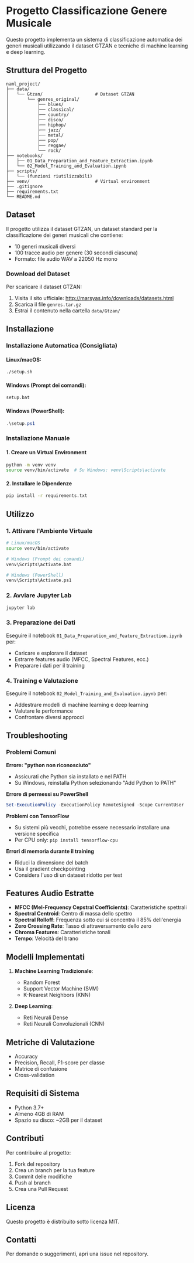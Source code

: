 # Progetto Classificazione Genere Musicale

Questo progetto implementa un sistema di classificazione automatica dei generi musicali utilizzando il dataset GTZAN e tecniche di machine learning e deep learning.

## Struttura del Progetto

```
naml_project/
├── data/
│   └── Gtzan/                    # Dataset GTZAN
│       └── genres_original/
│           ├── blues/
│           ├── classical/
│           ├── country/
│           ├── disco/
│           ├── hiphop/
│           ├── jazz/
│           ├── metal/
│           ├── pop/
│           ├── reggae/
│           └── rock/
├── notebooks/
│   ├── 01_Data_Preparation_and_Feature_Extraction.ipynb
│   └── 02_Model_Training_and_Evaluation.ipynb
├── scripts/
│   └── (funzioni riutilizzabili)
├── venv/                         # Virtual environment
├── .gitignore
├── requirements.txt
└── README.md
```

## Dataset

Il progetto utilizza il dataset GTZAN, un dataset standard per la classificazione dei generi musicali che contiene:
- 10 generi musicali diversi
- 100 tracce audio per genere (30 secondi ciascuna)
- Formato: file audio WAV a 22050 Hz mono

### Download del Dataset

Per scaricare il dataset GTZAN:
1. Visita il sito ufficiale: http://marsyas.info/downloads/datasets.html
2. Scarica il file `genres.tar.gz`
3. Estrai il contenuto nella cartella `data/Gtzan/`

## Installazione

### Installazione Automatica (Consigliata)

#### Linux/macOS:
```bash
./setup.sh
```

#### Windows (Prompt dei comandi):
```cmd
setup.bat
```

#### Windows (PowerShell):
```powershell
.\setup.ps1
```

### Installazione Manuale

#### 1. Creare un Virtual Environment

```bash
python -m venv venv
source venv/bin/activate  # Su Windows: venv\Scripts\activate
```

#### 2. Installare le Dipendenze

```bash
pip install -r requirements.txt
```

## Utilizzo

### 1. Attivare l'Ambiente Virtuale
```bash
# Linux/macOS
source venv/bin/activate

# Windows (Prompt dei comandi)
venv\Scripts\activate.bat

# Windows (PowerShell)
venv\Scripts\Activate.ps1
```

### 2. Avviare Jupyter Lab
```bash
jupyter lab
```

### 3. Preparazione dei Dati
Eseguire il notebook `01_Data_Preparation_and_Feature_Extraction.ipynb` per:
- Caricare e esplorare il dataset
- Estrarre features audio (MFCC, Spectral Features, ecc.)
- Preparare i dati per il training

### 4. Training e Valutazione
Eseguire il notebook `02_Model_Training_and_Evaluation.ipynb` per:
- Addestrare modelli di machine learning e deep learning
- Valutare le performance
- Confrontare diversi approcci

## Troubleshooting

### Problemi Comuni

**Errore: "python non riconosciuto"**
- Assicurati che Python sia installato e nel PATH
- Su Windows, reinstalla Python selezionando "Add Python to PATH"

**Errore di permessi su PowerShell**
```powershell
Set-ExecutionPolicy -ExecutionPolicy RemoteSigned -Scope CurrentUser
```

**Problemi con TensorFlow**
- Su sistemi più vecchi, potrebbe essere necessario installare una versione specifica
- Per CPU only: `pip install tensorflow-cpu`

**Errori di memoria durante il training**
- Riduci la dimensione del batch
- Usa il gradient checkpointing
- Considera l'uso di un dataset ridotto per test

## Features Audio Estratte

- **MFCC (Mel-Frequency Cepstral Coefficients)**: Caratteristiche spettrali
- **Spectral Centroid**: Centro di massa dello spettro
- **Spectral Rolloff**: Frequenza sotto cui si concentra il 85% dell'energia
- **Zero Crossing Rate**: Tasso di attraversamento dello zero
- **Chroma Features**: Caratteristiche tonali
- **Tempo**: Velocità del brano

## Modelli Implementati

1. **Machine Learning Tradizionale**:
   - Random Forest
   - Support Vector Machine (SVM)
   - K-Nearest Neighbors (KNN)

2. **Deep Learning**:
   - Reti Neurali Dense
   - Reti Neurali Convoluzionali (CNN)

## Metriche di Valutazione

- Accuracy
- Precision, Recall, F1-score per classe
- Matrice di confusione
- Cross-validation

## Requisiti di Sistema

- Python 3.7+
- Almeno 4GB di RAM
- Spazio su disco: ~2GB per il dataset

## Contributi

Per contribuire al progetto:
1. Fork del repository
2. Crea un branch per la tua feature
3. Commit delle modifiche
4. Push al branch
5. Crea una Pull Request

## Licenza

Questo progetto è distribuito sotto licenza MIT.

## Contatti

Per domande o suggerimenti, apri una issue nel repository.
